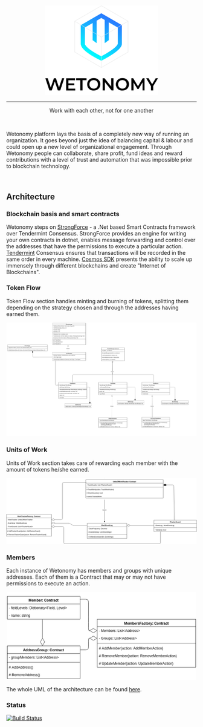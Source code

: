 <p align="center">
  <img alt="Wetonomy" src="images/logo.svg" width="300">
</p>

___
<p align="center" >
 Work with each other, not for one another
</p>
</br>



Wetonomy platform lays the basis of a completely new way of running an organization. It goes beyond just the idea of balancing capital & labour and could open up a new level of organizational engagement. 
Through Wetonomy people can collaborate, share profit, fund ideas and reward contributions with a level of trust and automation that was impossible prior to blockchain technology.

</br>

## Architecture

### Blockchain basis and smart contracts
Wetonomy steps on [StrongForce](https://github.com/comrade-coop/strongforce) - a .Net based Smart Contracts framework over Tendermint Consensus. StrongForce provides an engine for writing your own contracts in dotnet, enables message forwarding and control over the addresses that have the permissions to execute a particular action. 
[Tendermint](https://tendermint.com/) Consensus ensures that transactions will be recorded in the same order in every machine. [Cosmos SDK](https://cosmos.network/) presents the ability to scale up immensely through different blockchains and create "Internet of Blockchains". 

### Token Flow
Token Flow section handles minting and burning of tokens, splitting them depending on the strategy chosen and through the addresses having earned them. 


<p align="center">
  <img alt="Wetonomy" src="images/tokens.png" width="800">
</p>

### Units of Work
Units of Work section takes care of rewarding each member with the amount of tokens he/she earned. 

<p align="center">
  <img alt="Wetonomy" src="images/workTracker.png" width="600">
</p>

### Members
Each instance of Wetonomy has members and groups with unique addresses. Each of them is a Contract that may or may not have permissions to execute an action.
<p align="center">
  <img alt="Wetonomy" src="images/members.png" width="500">
</p>


The whole UML of the architecture can be found [here](images/architecture.png).

### Status

[![Build Status](https://travis-ci.com/comrade-coop/wetonomy.svg?branch=master)](https://travis-ci.com/comrade-coop/wetonomy)